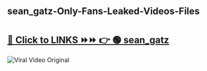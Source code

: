 
 ## sean_gatz-Only-Fans-Leaked-Videos-Files

# <h2><a href="https://mediaupload.pro?sean_gatz">🔗 Click to LINKS ⏩⏩ 👉 🟢 sean_gatz </a></h2>

<a href="https://mediaupload.pro?sean_gatz" rel="nofollow" data-target="animated-image.originalLink"><img src="https://i.ibb.co.com/xMMVF88/686577567.gif" alt="Viral Video Original" style="max-width: 100%; display: inline-block;" data-target="animated-image.originalImage"></a>